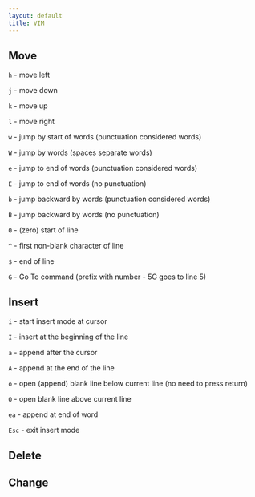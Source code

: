 ```yaml
---
layout: default
title: VIM
---
```

## Move

`h` - move left

`j` - move down

`k` - move up

`l` - move right

`w` - jump by start of words (punctuation considered words)

`W` - jump by words (spaces separate words)

`e` - jump to end of words (punctuation considered words)

`E` - jump to end of words (no punctuation)

`b` - jump backward by words (punctuation considered words)

`B` - jump backward by words (no punctuation)

`0` - (zero) start of line

`^` - first non-blank character of line

`$` - end of line

`G` - Go To command (prefix with number - 5G goes to line 5)


## Insert

`i` - start insert mode at cursor

`I` - insert at the beginning of the line

`a` - append after the cursor

`A` - append at the end of the line

`o` - open (append) blank line below current line (no need to press return)

`O` - open blank line above current line

`ea` - append at end of word

`Esc` - exit insert mode


## Delete
## Change